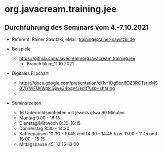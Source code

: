 # org.javacream.training.jee

## Durchführung des Seminars vom 4.-7.10.2021

* Referent: Rainer Sawitzki, eMail: training@rainer-sawitzki.de

* Beispiele
  * https://github.com/Javacream/org.javacream.training.jee
    *  Branch blum_11.10.2021
    
* Digitales Flipchart
  * https://docs.google.com/presentation/d/1vr1Og9bn6OZ3RCTsrIxMS0ViYWFUkWpkiGjwe34bgv4/edit?usp=sharing
  * 
* Seminarzeiten
  * 16 Unterrichtseinheiten mit jeweils etwa 90 Minuten
  * Montag 9:00 - 16:15
  * Dienstag/Mittwoch 8:30-16:15
  * Donnerstag 8:30 - 14:30
  * Kaffeepausen 10:30 - 10:45 und 14:30 - 14:45 bzw. 11:00 - 11:15 und 15:00 - 15:15
  * Mittagspause 45’ 12:15-13:00

